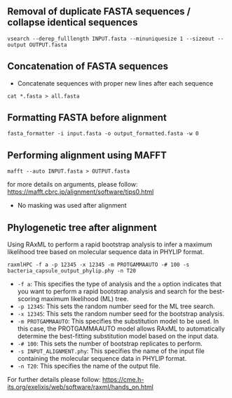 
## Removal of duplicate FASTA sequences / collapse identical sequences

```
vsearch --derep_fulllength INPUT.fasta --minuniquesize 1 --sizeout --output OUTPUT.fasta                

```
## Concatenation of FASTA sequences

* Concatenate sequences with proper new lines after each sequence

```
cat *.fasta > all.fasta
```
## Formatting FASTA before alignment

```
fasta_formatter -i input.fasta -o output_formatted.fasta -w 0
```

## Performing alignment using MAFFT

```
mafft --auto INPUT.fasta > OUTPUT.fasta

```

for more details on arguments, please follow: https://mafft.cbrc.jp/alignment/software/tips0.html

* No masking was used after alignment 
## Phylogenetic tree after alignment
Using RAxML to perform a rapid bootstrap analysis to infer a maximum likelihood tree based on molecular sequence data in PHYLIP format. 

```
raxmlHPC -f a -p 12345 -x 12345 -m PROTGAMMAAUTO -# 100 -s bacteria_capsule_output_phylip.phy -n T20

```

* ```-f a```: This specifies the type of analysis and the ```a``` option indicates that you want to perform a rapid bootstrap analysis and search for the best-scoring maximum likelihood (ML) tree.
* ```-p 12345```: This sets the random number seed for the ML tree search. 
* ```-x 12345```: This sets the random number seed for the bootstrap analysis. 
* ```-m PROTGAMMAAUTO```: This specifies the substitution model to be used. In this case, the PROTGAMMAAUTO model allows RAxML to automatically determine the best-fitting substitution model based on the input data.
* ```-# 100```: This sets the number of bootstrap replicates to perform.
* ```-s INPUT_ALIGNMENT.phy```: This specifies the name of the input file containing the molecular sequence data in PHYLIP format.
* ```-n T20```: This specifies the name of the output file. 


For further details please follow: https://cme.h-its.org/exelixis/web/software/raxml/hands_on.html 
